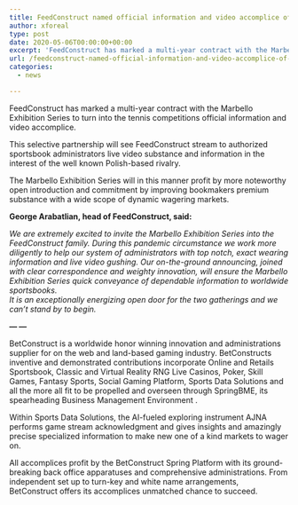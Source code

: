 ```yaml
---
title: FeedConstruct named official information and video accomplice of the Marbello Exhibition Series
author: xforeal 
type: post
date: 2020-05-06T00:00:00+00:00
excerpt: 'FeedConstruct has marked a multi-year contract with the Marbello Exhibition Series to turn into the tennis competitions official information and video partner '
url: /feedconstruct-named-official-information-and-video-accomplice-of-the-marbello-exhibition-series/
categories:
  - news

---
```

FeedConstruct has marked a multi-year contract with the Marbello Exhibition Series to turn into the tennis competitions official information and video accomplice. 

This selective partnership will see FeedConstruct stream to authorized sportsbook administrators live video substance and information in the interest of the well known Polish-based rivalry. 

The Marbello Exhibition Series will in this manner profit by more noteworthy open introduction and commitment by improving bookmakers premium substance with a wide scope of dynamic wagering markets. 

**George Arabatlian, head of FeedConstruct, said:** 

_We are extremely excited to invite the Marbello Exhibition Series into the FeedConstruct family. During this pandemic circumstance we work more diligently to help our system of administrators with top notch, exact wearing information and live video gushing. Our on-the-ground announcing, joined with clear correspondence and weighty innovation, will ensure the Marbello Exhibition Series quick conveyance of dependable information to worldwide sportsbooks.  
It is an exceptionally energizing open door for the two gatherings and we can&#8217;t stand by to begin._ 

**&#8212; &#8212;** 

BetConstruct is a worldwide honor winning innovation and administrations supplier for on the web and land-based gaming industry. BetConstructs inventive and demonstrated contributions incorporate Online and Retails Sportsbook, Classic and Virtual Reality RNG Live Casinos, Poker, Skill Games, Fantasy Sports, Social Gaming Platform, Sports Data Solutions and all the more all fit to be propelled and overseen through SpringBME, its spearheading Business Management Environment . 

Within Sports Data Solutions, the AI-fueled exploring instrument AJNA performs game stream acknowledgment and gives insights and amazingly precise specialized information to make new one of a kind markets to wager on. 

All accomplices profit by the BetConstruct Spring Platform with its ground-breaking back office apparatuses and comprehensive administrations. From independent set up to turn-key and white name arrangements, BetConstruct offers its accomplices unmatched chance to succeed.